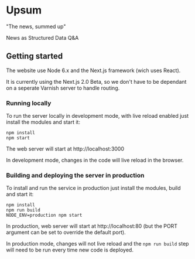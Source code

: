 # Upsum

"The news, summed up"

News as Structured Data Q&A

## Getting started

The website use Node 6.x and the Next.js framework (wich uses React).

It is currently using the Next.js 2.0 Beta, so we don't have to be dependant on a seperate Varnish server to handle routing.

### Running locally

To run the server locally in development mode, with live reload enabled just install the modules and start it:

    npm install
    npm start
    
The web server will start at http://localhost:3000

In development mode, changes in the code will live reload in the browser.

### Building and deploying the server in production

To install and run the service in production just install the modules, build and start it:

    npm install
    npm run build
    NODE_ENV=production npm start
    
In production, web server will start at http://localhost:80 (but the PORT argument can be set to override the default port).

In production mode, changes will not live reload and the `npm run build` step will need to be run every time new code is deployed.